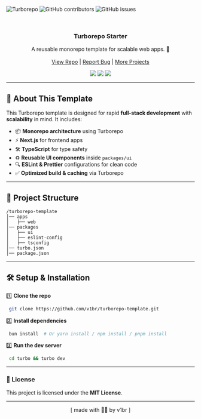 <!-- Shields.io badges -->
![Turborepo](https://img.shields.io/badge/turborepo-monorepo-black?style=flat-square)
![GitHub contributors](https://img.shields.io/github/contributors/v1br/turborepo-template?style=flat-square&color=black)
![GitHub issues](https://img.shields.io/github/issues/v1br/turborepo-template?style=flat-square&color=black)

<!-- MAIN SECTION -->
<br />
<p align="center">

  <h3 align="center">Turborepo Starter</h3>

  <p align="center">
    A reusable monorepo template for scalable web apps. 🚀<br />
    <br />
    <a href="https://github.com/v1br/turborepo-template">View Repo</a>
    |
    <a href="https://github.com/vibhor-agrawal/turborepo-template/issues">Report Bug</a>
    |
    <a href="https://github.com/v1br">More Projects</a>
  </p>

  <p align="center">
    <img src="https://img.shields.io/badge/next-292929?logo=nextdotjs">
    <img src="https://img.shields.io/badge/turbo-292929?logo=turborepo">
    <img src="https://img.shields.io/badge/bun-292929?logo=bun">
  </p>
</p>

---

## 🚀 About This Template

This Turborepo template is designed for rapid **full-stack development** with **scalability** in mind. It includes:
- 📦 **Monorepo architecture** using Turborepo
- ⚡ **Next.js** for frontend apps
- 🛠 **TypeScript** for type safety
- ♻️ **Reusable UI components** inside `packages/ui`
- 🔍 **ESLint & Prettier** configurations for clean code
- ✅ **Optimized build & caching** via Turborepo

---

## 📂 Project Structure

```
/turborepo-template
│── apps
│   ├── web
│── packages
│   ├── ui
│   ├── eslint-config
│   ├── tsconfig
│── turbo.json
│── package.json
```

---

## 🛠 Setup & Installation

1️⃣ **Clone the repo**
```sh
 git clone https://github.com/v1br/turborepo-template.git
```

2️⃣ **Install dependencies**
```sh
 bun install  # Or yarn install / npm install / pnpm install
```

3️⃣ **Run the dev server**
```sh
 cd turbo && turbo dev
```

---

### 📜 License

This project is licensed under the **MIT License**.

---

<p align="center">[ made with 🤟🏼 by v1br ]</p>

